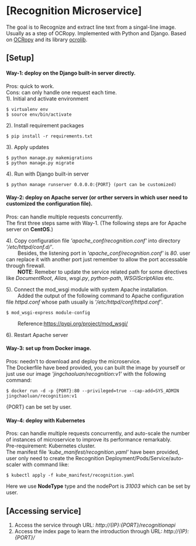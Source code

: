 # [Recognition Microservice]
The goal is to Recognize and extract line text from a singal-line image. Usually as a step of OCRopy. Implemented with Python and Django. Based on [OCRopy](https://github.com/tmbdev/ocropy) and its library [ocrolib](https://github.com/tmbdev/ocropy/tree/master/ocrolib).

## [Setup]
#### Way-1: deploy on the Django built-in server directly.<br/>
Pros: quick to work.<br/>
Cons: can only handle one request each time.<br/>
1). Initial and activate environment<br/>

	$ virtualenv env  
	$ source env/bin/activate  
  
2). Install requirement packages<br/>

    $ pip install -r requirements.txt
    
3). Apply updates<br/>

    $ python manage.py makemigrations
    $ python manage.py migrate
    
4). Run with Django built-in server<br/>

    $ python manage runserver 0.0.0.0:{PORT} (port can be customized)
    

#### Way-2: deploy on Apache server (or orther servers in which user need to customized the configuration file).<br/>
Pros: can handle multiple requests concurrently.<br/>
The first three steps same with Way-1. (The following steps are for Apache server on **CentOS**.)<br/>

4). Copy configuration file *'apache_conf/recognition.conf'* into directory *'/etc/httpd/conf.d/'*.<br/>
&nbsp;&nbsp;&nbsp;&nbsp;&nbsp;&nbsp;&nbsp;&nbsp;Besides, the listening port in *'apache_conf/recognition.conf'* is *80*. user can replace it with another port just remember to allow the port accessable through firewall.<br/>
&nbsp;&nbsp;&nbsp;&nbsp;&nbsp;&nbsp;&nbsp;&nbsp;**NOTE**: Remeber to update the service related path for some directives like *DocumentRoot*, *Alias*, *wsgi.py*, *python-path*, *WSGIScriptAlias* etc. <br/>

5). Connect the mod_wsgi module with system Apache installation.<br/>
&nbsp;&nbsp;&nbsp;&nbsp;&nbsp;&nbsp;&nbsp;&nbsp;Added the output of the following command to Apache configuration file *httpd.conf* whose path usually is *'/etc/httpd/conf/httpd.conf'*.<br/>

    $ mod_wsgi-express module-config
    
&nbsp;&nbsp;&nbsp;&nbsp;&nbsp;&nbsp;&nbsp;&nbsp;Reference:https://pypi.org/project/mod_wsgi/

6). Restart Apache server<br/>

#### Way-3: set up from Docker image.<br/>
Pros: needn’t to download and deploy the microservice.<br/>
The Dockerfile have beed provided, you can built the image by yourself or just use our image *'jingchaoluan/recognition:v1'* with the following command:<br/>

    $ docker run -d -p {PORT}:80 --privileged=true --cap-add=SYS_ADMIN jingchaoluan/recognition:v1

{PORT} can be set by user.

#### Way-4: deploy with Kubernetes<br/>
Pros: can handle multiple requests concurrently, and auto-scale the number of instances of microservice to improve its performance remarkably.<br/>
Pre-requirement: Kubernetes cluster.<br/>
The manifest file *'kube_manifest/recognition.yaml'* have been provided, user only need to create the Recognition Deployment/Pods/Service/auto-scaler with command like:<br/>

    $ kubectl apply -f kube_manifest/recognition.yaml

Here we use **NodeType** type and the nodePort is *31003* which can be set by user.

## [Accessing service]
1. Access the service through URL: *http://{IP}:{PORT}/recognitionapi*<br/>
2. Access the index page to learn the introduction through URL: *http://{IP}:{PORT}/*
